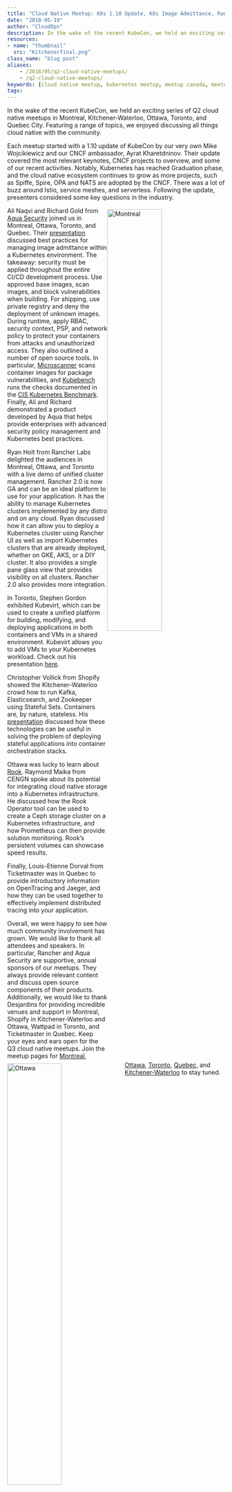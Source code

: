 ```yaml
---
title: "Cloud Native Meetup: K8s 1.10 Update, K8s Image Admittance, Rancher 2.0 Cluster Management, KubeVirt, Stateful Sets, Rook & Jaeger"
date: "2018-05-19"
author: "CloudOps"
description: In the wake of the recent KubeCon, we held an exciting series of Q2 cloud native meetups in Montreal, Kitchener-Waterloo, Ottawa, Toronto, and Quebec City.
resources:
- name: "thumbnail"
  src: "Kitchenerfinal.png"
class_name: "blog post"
aliases:
    - /2018/05/q2-cloud-native-meetups/
    - /q2-cloud-native-meetups/
keywords: [cloud native meetup, kubernetes meetup, meetup canada, meetup montreal, rancher, kubernetes]
tags:
---
```


<p>In the wake of the recent KubeCon, we held an exciting series of Q2 cloud native meetups in Montreal, Kitchener-Waterloo, Ottawa, Toronto, and Quebec City. Featuring a range of topics, we enjoyed discussing all things cloud native with the community.</p>

<p>Each meetup started with a 1.10 update of KubeCon by our very own Mike Wojcikiewicz and our CNCF ambassador, Ayrat Kharetdninov. Their update covered the most relevant keynotes, CNCF projects to overview, and some of our recent activities. Notably, Kubernetes has reached Graduation phase, and the cloud native ecosystem continues to grow as more projects, such as Spiffe, Spire, OPA and NATS are adopted by the CNCF. There was a lot of buzz around Istio, service meshes, and serverless. Following the update, presenters considered some key questions in the industry.</p>

<p><img class="alignright" style="width: 50%; width: 50%; float: right; margin: 5px 20px 20px 0;" src="/images/blog/post/montreal.png" alt="Montreal"></p>

<p>Ali Naqvi and Richard Gold from <a href="https://www.aquasec.com/wiki" target="_blank" rel="noopener noreferrer">Aqua Security</a> joined us in Montreal, Ottawa, Toronto, and Quebec. Their <a href="https://speakerdeck.com/archyufa/2018-ottawa-q2-cncf-meetup-key-considerations-for-image-admittance-within-k8s" target="_blank" rel="noopener noreferrer">presentation</a> discussed best practices for managing image admittance within a Kubernetes environment. The takeaway: security must be applied throughout the entire CI/CD development process. Use approved base images, scan images, and block vulnerabilities when building. For shipping, use private registry and deny the deployment of unknown images. During runtime, apply RBAC, security context, PSP, and network policy to protect your containers from attacks and unauthorized access. They also outlined a number of open source tools. In particular, <a href="https://github.com/aquasecurity/microscanner" target="_blank" rel="noopener noreferrer">Microscanner</a> scans container images for package vulnerabilities, and <a href="https://github.com/aquasecurity/kube-bench" target="_blank" rel="noopener noreferrer">Kubebench</a> runs the checks documented in the <a href="https://www.cisecurity.org/cis-benchmarks/" target="_blank" rel="noopener noreferrer">CIS Kubernetes Benchmark</a>. Finally, Ali and Richard demonstrated a product developed by Aqua that helps provide enterprises with advanced security policy management and Kubernetes best practices.</p>

<p><img class="alignleft" style="width: 50%; width: 50%; float: left; margin: 5px 20px 20px 0;" src="/images/blog/post/ottawa.png" alt="Ottawa"></p>

<p>Ryan Holt from Rancher Labs delighted the audiences in Montreal, Ottawa, and Toronto with a live demo of unified cluster management. Rancher 2.0 is now GA and can be an ideal platform to use for your application. It has the ability to manage Kubernetes clusters implemented by any distro and on any cloud. Ryan discussed how it can allow you to deploy a Kubernetes cluster using Rancher UI as well as import Kubernetes clusters that are already deployed, whether on GKE, AKS, or a DIY cluster. It also provides a single pane glass view that provides visibility on all clusters. Rancher 2.0 also provides more integration.</p>

<p>In Toronto, Stephen Gordon exhibited Kubevirt, which can be used to create a unified platform for building, modifying, and deploying applications in both containers and VMs in a shared environment. Kubevirt allows you to add VMs to your Kubernetes workload. Check out his presentation <a href="https://www.slideshare.net/gravityforall/unified-cluster-management-with-rancher-20" target="_blank" rel="noopener noreferrer">here</a>.</p>

<p><img class="alignright" style="width: 50%; width: 50%; float: right; margin: 5px 20px 20px 0;" src="/images/blog/post/toronto.png" alt="Toronto"></p>

<p>Christopher Vollick from Shopify showed the Kitchener-Waterloo crowd how to run Kafka, Elasticsearch, and Zookeeper using Stateful Sets. Containers are, by nature, stateless. His <a href="https://github.com/psycotica0-shopify/k8s-stateful-demo" target="_blank" rel="noopener noreferrer">presentation</a> discussed how these technologies can be useful in solving the problem of deploying stateful applications into container orchestration stacks.</p>

<p>Ottawa was lucky to learn about <a href="https://speakerdeck.com/archyufa/2018-ottawa-q2-cncf-meetup-using-rook-for-pv-in-k8s" target="_blank" rel="noopener noreferrer">Rook</a>. Raymond Maika from CENGN spoke about its potential for integrating cloud native storage into a Kubernetes infrastructure. He discussed how the Rook Operator tool can be used to create a Ceph storage cluster on a Kubernetes infrastructure, and how Prometheus can then provide solution monitoring. Rook’s persistent volumes can showcase speed results.</p>

<p><img class="alignleft" style="width: 50%; float: left; margin: 5px 20px 20px 0;" src="/images/blog/post/quebc.png" alt="Quebec"></p>

<p>Finally, Louis-Etienne Dorval from Ticketmaster was in Quebec to provide introductory information on OpenTracing and Jaeger, and how they can be used together to effectively implement distributed tracing into your application.</p>

<p>Overall, we were happy to see how much community involvement has grown. We would like to thank all attendees and speakers. In particular, Rancher and Aqua Security are supportive, annual sponsors of our meetups. They always provide relevant content and discuss open source components of their products. Additionally, we would like to thank Desjardins for providing incredible venues and support in Montreal, Shopify in Kitchener-Waterloo and Ottawa, Wattpad in Toronto, and Ticketmaster in Quebec. Keep your eyes and ears open for the Q3 cloud native meetups. Join the meetup pages for <a href="https://www.meetup.com/Kubernetes-Montreal" target="_blank" rel="noopener noreferrer">Montreal</a>, <a href="https://www.meetup.com/Kubernetes-Ottawa" target="_blank" rel="noopener noreferrer">Ottawa</a>, <a href="https://www.meetup.com/Kubernetes-Toronto" target="_blank" rel="noopener noreferrer">Toronto</a>, <a href="https://www.meetup.com/Kubernetes-Quebec" target="_blank" rel="noopener noreferrer">Quebec</a>, and <a href="https://www.meetup.com/Kubernetes-Kitchener-Waterloo" target="_blank" rel="noopener noreferrer">Kitchener-Waterloo</a> to stay tuned.</p>